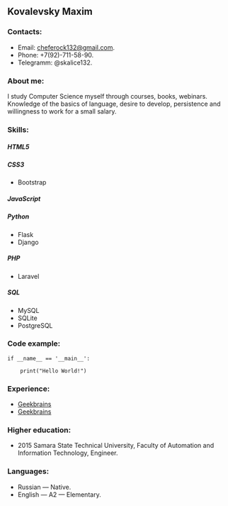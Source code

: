 ## Kovalevsky Maxim

### Contacts:
* Email: <cheferock132@gmail.com>.
* Phone: +7(92)-711-58-90.
* Telegramm: @skalice132.

### About me:
  I study Computer Science myself through courses, books, webinars.
  Knowledge of the basics of language, desire to develop, persistence and willingness to work for a small salary.

### Skills:
##### HTML5
##### CSS3
* Bootstrap
##### JavaScript
##### Python
* Flask
* Django
##### PHP
* Laravel
##### SQL
* MySQL
* SQLite
* PostgreSQL

### Code example:
```
if __name__ == '__main__':

    print("Hello World!")
```

### Experience:
* [Geekbrains](https://geekbrains.ru/certificates/724673.en)
* [Geekbrains](https://geekbrains.ru/certificates/745957.en)

### Higher education:
* 2015 Samara State Technical University, Faculty of Automation and Information Technology, Engineer.

### Languages:
* Russian — Native.
* English — A2 — Elementary.

